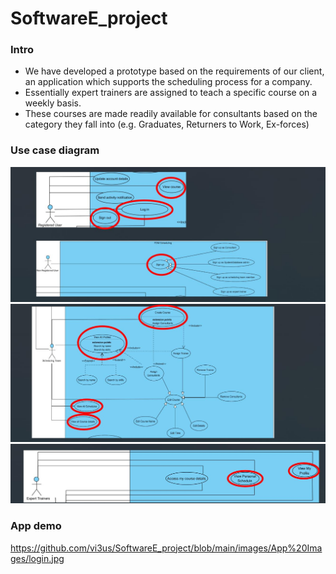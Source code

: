 # SoftwareE_project
### Intro
- We have developed a prototype based on the requirements of our client, an application which supports the scheduling process for a company.
- Essentially expert trainers are assigned to teach a specific course on a weekly basis.
- These courses are made readily available for consultants based on the category they fall into (e.g. Graduates, Returners to Work, Ex-forces)

### Use case diagram
![alt text](https://github.com/vi3us/SoftwareE_project/blob/main/images/User%20Case%20images/usercase_1.jpg)
![alt text](https://github.com/vi3us/SoftwareE_project/blob/main/images/User%20Case%20images/usercase_2.jpg)
![alt text](https://github.com/vi3us/SoftwareE_project/blob/main/images/User%20Case%20images/usercase_3.jpg)

### App demo

https://github.com/vi3us/SoftwareE_project/blob/main/images/App%20Images/login.jpg